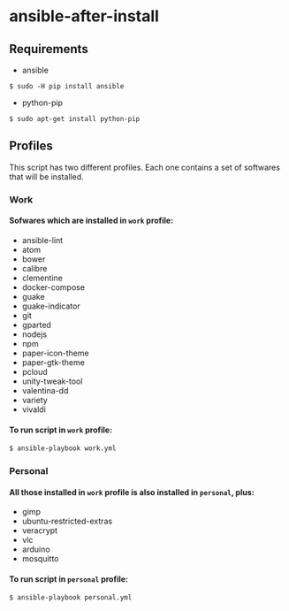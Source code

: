 # ansible-after-install

## Requirements

- ansible
```
$ sudo -H pip install ansible
```
- python-pip
```
$ sudo apt-get install python-pip
```

## Profiles

This script has two different profiles. Each one contains a set of softwares that will be installed.

### Work
#### Sofwares which are installed in ```work``` profile:
- ansible-lint
- atom
- bower
- calibre
- clementine
- docker-compose
- guake
- guake-indicator
- git
- gparted
- nodejs
- npm
- paper-icon-theme
- paper-gtk-theme
- pcloud
- unity-tweak-tool
- valentina-dd
- variety
- vivaldi

#### To run script in ```work``` profile:
```bash
$ ansible-playbook work.yml
```

### Personal
#### All those installed in ```work``` profile is also installed in ```personal```, plus:

- gimp
- ubuntu-restricted-extras
- veracrypt
- vlc
- arduino
- mosquitto

#### To run script in ```personal``` profile:
```bash
$ ansible-playbook personal.yml
```

